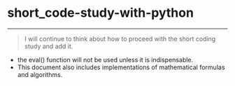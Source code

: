 # short_code-study-with-python
---
> I will continue to think about how to proceed with the short coding study and add it.

- the eval() function will not be used unless it is indispensable.
- This document also includes implementations of mathematical formulas and algorithms.
